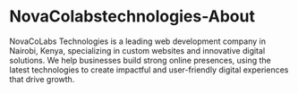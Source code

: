 # NovaColabstechnologies-About
NovaCoLabs Technologies is a leading web development company in Nairobi, Kenya, specializing in custom websites and innovative digital solutions. We help businesses build strong online presences, using the latest technologies to create impactful and user-friendly digital experiences that drive growth.
